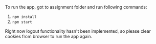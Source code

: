 To run the app, got to assignment folder and run following commands:

1. `npm install`
2. `npm start`


Right now logout functionality hasn't been implemented, so please clear cookies from browser to run the app again.